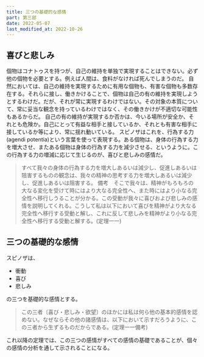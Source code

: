 ```yaml
---
title: 三つの基礎的な感情
part: 第三部
date: 2022-05-07
last_modified_at: 2022-10-26
---
```


## 喜びと悲しみ

個物はコナトゥスを持つが、自己の維持を単独で実現することはできない。必ず他の個物を必要とする。例えば人間は、食料がなければ死んでしまうのだ。
自然においては、自己の維持を実現するために有用な個物も、有害な個物も多数存在する。それらに接し、働きかけることで、個物は自己の有の維持を実現しようとするわけだ。だが、それが常に実現するわけではない。その対象の本質について、常に妥当な観念を持っているわけではなく、その働きかけが不適切な可能性もあるからだ。
自己の有の維持が実現するか否かは、今いる場所が安全か、それとも危険か。自己にとって有益な相手と接しているか、それとも有害な相手に接しているか等により、常に揺れ動いている。
スピノザはこれを、行為する力(agendi potentia)という言葉を使って表現する。ある個物は、身体の行為する力を増大させ、またある個物は身体の行為する力を減少させる、というように。この行為する力の増減に応じて生じるのが、喜びと悲しみの感情だ。


>すべて我々の身体の行為する力を増大しあるいは減少し、促進しあるいは阻害するものの観念は、我々の精神の思考する力を増大しあるいは減少し、促進しあるいは阻害する。
>備考　そこで我々は、精神がもろもろの大なる変化を受けて時にはより大なる完全性へ、また時にはより小なる完全性へ移行しうることが分かる。この受動が我々に喜びおよび悲しみの感情を説明してくれる。こうして私は以下において喜びを精神がより大なる完全性へ移行する受動と解し、これに反して悲しみを精神がより小なる完全性へ移行する受動と解する。(定理一一)

## 三つの基礎的な感情

スピノザは、

- 衝動
- 喜び
- 悲しみ

の三つを基礎的な感情とする。

>この三者〔喜び・悲しみ・欲望〕のほかには私は何ら他の基本的感情を認めない。なぜならその他の諸感情は、以下において示すだろうように、この三者から生ずるものだからである。(定理一一備考)

これ以降の定理では、この三つの感情がすべての感情の基礎であることが、個々の感情の分析を通して示されることになる。
